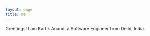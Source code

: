 ```yaml
---
layout: page
title: me
---
```


Greetings! I am Kartik Anand, a Software Engineer from Delhi, India.